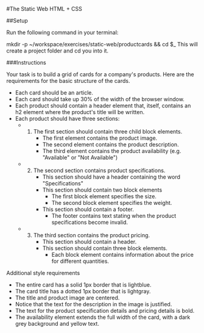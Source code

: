 #The Static Web HTML + CSS

##Setup

Run the following command in your terminal:

mkdir -p ~/workspace/exercises/static-web/productcards && cd $_
This will create a project folder and cd you into it.

###Instructions

Your task is to build a grid of cards for a company's products. Here are the requirements for the basic structure of the cards.

* Each card should be an article.
* Each card should take up 30% of the width of the browser window.
* Each product should contain a header element that, itself, contains an h2 element where the product's title will be written.
* Each product should have three sections:
  * 1. The first section should contain three child block elements.
        * The first element contains the product image.
        * The second element contains the product description.
        * The third element contains the product availability (e.g. "Available" or "Not Available")
  * 2. The second section contains product specifications.
        * This section should have a header containing the word "Specifications"
        * This section should contain two block elements
           * The first block element specifies the size.
           * The second block element specifies the weight.
        * This section should contain a footer.
            * The footer contains text stating when the product specifications become invalid.
  * 3. The third section contains the product pricing.
        * This section should contain a header.
        * This section should contain three block elements.
            * Each block element contains information about the price for different quantities.

Additional style requirements

* The entire card has a solid 1px border that is lightblue.
* The card title has a dotted 1px border that is lightgray.
* The title and product image are centered.
* Notice that the text for the description in the image is justified.
* The text for the product specification details and pricing details is bold.
* The availability element extends the full width of the card, with a dark grey background and yellow text.





